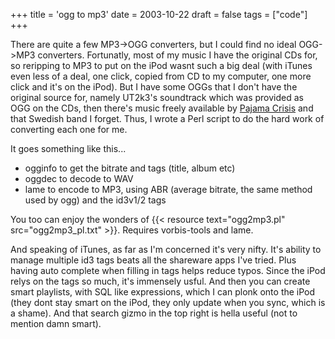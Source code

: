 +++
title = 'ogg to mp3'
date = 2003-10-22
draft = false
tags = ["code"]
+++

There are quite a few MP3->OGG converters, but I could find no ideal OGG->MP3 converters. 
Fortunatly, most of my music I have the original CDs for, so reripping to MP3 to put on 
the iPod wasnt such a big deal (with iTunes even less of a deal, one click, 
copied from CD to my computer, one more click and it's on the iPod). 
But I have some OGGs that I don't have the original source for, 
namely UT2k3's soundtrack which was provided as OGG on the CDs, 
then there's music freely available by 
[Pajama Crisis](https://web.archive.org/web/20031121090336/http://pajamacrisis.net/)
and that Swedish band I forget. 
Thus, I wrote a Perl script to do the hard work of converting each one for me.

It goes something like this...

- ogginfo to get the bitrate and tags (title, album etc)
- oggdec to decode to WAV
- lame to encode to MP3, using ABR (average bitrate, the same method used by ogg) and the id3v1/2 tags

You too can enjoy the wonders of 
{{< resource text="ogg2mp3.pl" src="ogg2mp3_pl.txt" >}}. Requires vorbis-tools and lame.

And speaking of iTunes, as far as I'm concerned it's very nifty. 
It's ability to manage multiple id3 tags beats all the shareware apps I've tried.
Plus having auto complete when filling in tags helps reduce typos. 
Since the iPod relys on the tags so much, it's immensely usful. 
And then you can create smart playlists, with SQL like expressions, 
which I can plonk onto the iPod (they dont stay smart on the iPod, 
they only update when you sync, which is a shame). And that search 
gizmo in the top right is hella useful (not to mention damn smart).

